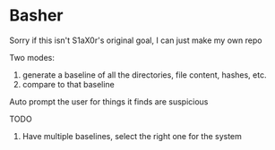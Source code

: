 # Basher

Sorry if this isn't S1aX0r's original goal, I can just make my own repo

Two modes:
1. generate a baseline of all the directories, file content, hashes, etc.
2. compare to that baseline

Auto prompt the user for things it finds are suspicious

TODO
1. Have multiple baselines, select the right one for the system
